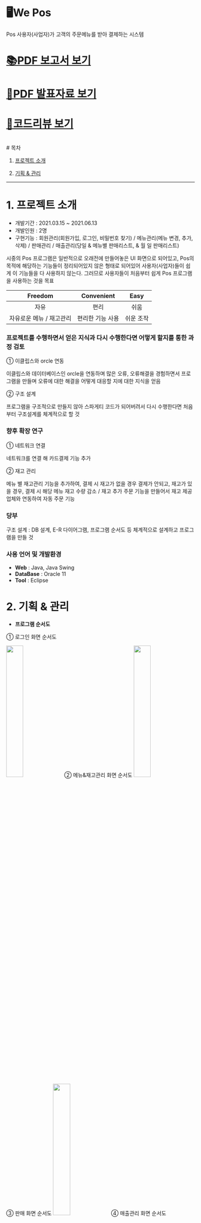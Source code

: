 # 🖥We Pos
Pos 사용자(사업자)가 고객의 주문메뉴를 받아 결제하는 시스템

# [📚PDF 보고서 보기](https://docs.google.com/viewer?url=https://github.com/yujin000/Senier-Project/blob/master/%EC%BA%A1%EC%8A%A4%ED%86%A4%EB%94%94%EC%9E%90%EC%9D%B8_%EB%B3%B4%EA%B3%A0%EC%84%9C_%EA%B9%80%EC%B1%84%EC%98%81%2C%EC%8B%A0%EC%9C%A0%EC%A7%84.pdf?raw=T)
# [📄PDF 발표자료 보기](https://drive.google.com/file/d/10QZPkJ0MzffHP4btcJSaFYftKSse3WNa/view?usp=share_link)
# [💬코드리뷰 보기](https://yudangdang.tistory.com/36)
<br>
# 목차

1. [프로젝트 소개](#1-프로젝트-소개)

2. [기획 & 관리](#2-기획--관리)
-------------
# 1. 프로젝트 소개
* 개발기간 : 2021.03.15 ~ 2021.06.13
* 개발인원 : 2명
* 구현기능 : 회원관리(회원가입, 로그인, 비밀번호 찾기) / 메뉴관리(메뉴 변경, 추가, 삭제) / 판매관리 / 
매출관리(당일 & 메뉴별 판매리스트, & 월 일 판매리스트)

시중의 Pos 프로그램은 일반적으로 오래전에 만들어놓은 UI 화면으로 되어있고, Pos의 목적에 해당하는 기능들이 정리되어있지 않은 형태로 되어있어 사용자(사업자)들이 쉽게 이 기능들을 다 사용하지 않는다. 그러므로 사용자들이 처음부터 쉽게 Pos 프로그램을 사용하는 것을 목표

|Freedom|Convenient|Easy|
|:---:|:---:|:---:|
|자유|편리|쉬움|
|자유로운 메뉴 / 재고관리|편리한 기능 사용|쉬운 조작|

### 프로젝트를 수행하면서 얻은 지식과 다시 수행한다면 어떻게 할지를 통한 과정 검토
① 이클립스와 orcle 연동

이클립스와 데이터베이스인 orcle을 연동하며 많은 오류, 오류해결을 경험하면서 프로그램을 만들며 오류에 대한 해결을 어떻게 대응할 지에 대한 지식을 얻음

② 구조 설계

프로그램을 구조적으로 만들지 않아 스파게티 코드가 되어버려서 다시 수행한다면 처음부터 구조설계를 체계적으로 할 것

### 향후 확장 연구
① 네트워크 연결

네트워크를 연결 해 카드결제 기능 추가

② 재고 관리

메뉴 별 재고관리 기능을 추가하여, 결제 시 재고가 없을 경우 결제가 안되고, 재고가 있을 경우, 결제 시 해당 메뉴 재고 수량 감소 / 재고 추가 주문 기능을 만들어서 재고 제공업체와 연동하여 자동 주문 기능

### 당부
구조 설계 : DB 설계, E-R 다이어그램, 프로그램 순서도 등 체계적으로 설계하고 프로그램을 만들 것

### **사용 언어 및 개발환경**
* **Web** : Java, Java Swing
* **DataBase** : Oracle 11
* **Tool** : Eclipse

# 2. 기획 & 관리
* **프로그램 순서도**

① 로그인 화면 순서도

<img src="https://user-images.githubusercontent.com/101914200/220865326-7595a8cd-55e2-43c2-a804-779d7598815e.png" height="30%" width="30%">
② 메뉴&재고관리 화면 순서도

<img src="https://user-images.githubusercontent.com/101914200/220865989-2f2afd72-8bf1-460e-a77d-3cc4600ecfe6.png" height="30%" width="30%">
③ 판매 화면 순서도

<img src="https://user-images.githubusercontent.com/101914200/220866050-96072999-43de-4bf4-9285-acce546b6858.png" height="30%" width="30%">
④ 매출관리 화면 순서도

<img src="https://user-images.githubusercontent.com/101914200/220866077-5da6e47e-2869-4e08-b752-a635917ce256.png" height="40%" width="40%">

* **ERD**
<img src="https://user-images.githubusercontent.com/101914200/220868365-861b3c21-3301-4b4b-b6cc-ab2419f1ed07.png" height="50%" width="50%">

-------------

### **[메인 화면]**
![image](https://user-images.githubusercontent.com/101914200/217021170-b11a24fa-2b55-469d-93ae-debbf530b61a.png)
### **[메뉴 추가 화면]**
![image](https://user-images.githubusercontent.com/101914200/217021465-936f3de8-6968-4692-a758-cc125671e333.png)
![image](https://user-images.githubusercontent.com/101914200/217021604-0b42eb6e-02d1-458e-9f89-ad1ffc3de42b.png)
### **[메뉴 수정 화면]**
![image](https://user-images.githubusercontent.com/101914200/217021788-9d58fe9c-519c-40dc-8846-5c3252504d2e.png)
### **[판매 화면]**
![image](https://user-images.githubusercontent.com/101914200/217022030-7dcf99bd-6d48-4af0-94be-76c529c79992.png)
### **[매출 관리 화면]**
![image](https://user-images.githubusercontent.com/101914200/217022665-5007b661-8cd9-41d5-a6f1-8e4a42d50d0f.png)
